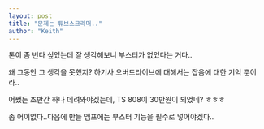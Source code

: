 ```yaml
---
layout: post
title: "문제는 튜브스크리머.."
author: "Keith"
---
```



톤이 좀 빈다 싶었는데 잘 생각해보니 부스터가 없었다는 거다..




왜 그동안 그 생각을 못했지? 하기사 오버드라이브에 대해서는 잡음에 대한 기억 뿐이라..




어쨌든 조만간 하나 데려와야겠는데, TS 808이 30만원이 되었네? ㅎㅎㅎ




좀 어이없다..다음에 만들 앰프에는 부스터 기능을 필수로 넣어야겠다..


